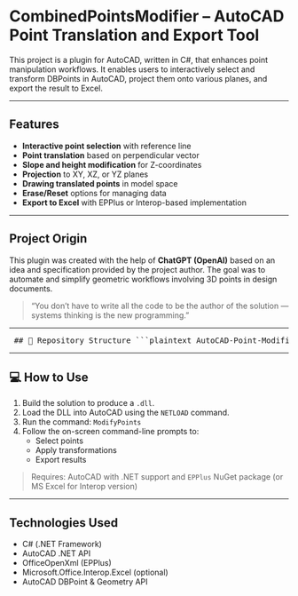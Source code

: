 # CombinedPointsModifier – AutoCAD Point Translation and Export Tool

This project is a plugin for AutoCAD, written in C#, that enhances point manipulation workflows. It enables users to interactively select and transform DBPoints in AutoCAD, project them onto various planes, and export the result to Excel.

---

## Features

- **Interactive point selection** with reference line
- **Point translation** based on perpendicular vector
- **Slope and height modification** for Z-coordinates
- **Projection** to XY, XZ, or YZ planes
- **Drawing translated points** in model space
- **Erase/Reset** options for managing data
- **Export to Excel** with EPPlus or Interop-based implementation

---

## Project Origin

This plugin was created with the help of **ChatGPT (OpenAI)** based on an idea and specification provided by the project author. The goal was to automate and simplify geometric workflows involving 3D points in design documents.

> “You don’t have to write all the code to be the author of the solution — systems thinking is the new programming.”

---

<pre lang="markdown"> ## 🧱 Repository Structure ```plaintext AutoCAD-Point-Modifier/ ├── CombinedPointsModifier.cs # Main logic and commands ├── DrawingMethods.cs # Drawing helpers ├── ExcelExportMethods.cs # Excel export ├── PointModificationMethods.cs # Point calculations ├── README.md # This file ``` </pre>

---

## 💻 How to Use

1. Build the solution to produce a `.dll`.
2. Load the DLL into AutoCAD using the `NETLOAD` command.
3. Run the command: `ModifyPoints`
4. Follow the on-screen command-line prompts to:
   - Select points
   - Apply transformations
   - Export results

> Requires: AutoCAD with .NET support and `EPPlus` NuGet package (or MS Excel for Interop version)

---

## Technologies Used

- C# (.NET Framework)
- AutoCAD .NET API
- OfficeOpenXml (EPPlus)
- Microsoft.Office.Interop.Excel (optional)
- AutoCAD DBPoint & Geometry API



